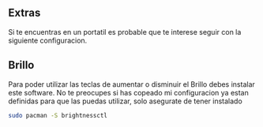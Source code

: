 ## Extras

Si te encuentras en un portatil es probable que te interese seguir con la siguiente configuracion.

## Brillo

Para poder utilizar las teclas de aumentar o disminuir el Brillo
debes instalar este software. No te preocupes si has copeado mi configuracion ya estan definidas para que las puedas utilizar,
solo asegurate de tener instalado

```bash
sudo pacman -S brightnessctl
```
